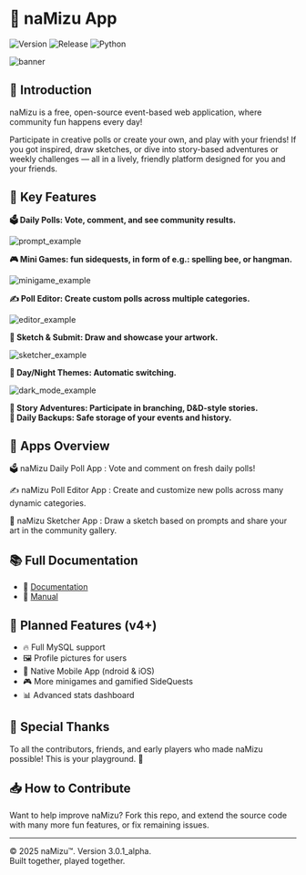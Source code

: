 # 💬 naMizu App

![Version](https://img.shields.io/badge/version-3.0.1-green) ![Release](https://img.shields.io/badge/release-develop-orange) ![Python](https://img.shields.io/badge/python-3.10-yellow)

![banner](./docs/img/frontPageBanner.png)

## 📖 Introduction

naMizu is a free, open-source event-based web application, where community fun happens every day!

Participate in creative polls or create your own, and play with your friends! If you got inspired, draw sketches, or dive into story-based adventures or weekly challenges — all in a lively, friendly platform designed for you and your friends.

## 🚀 Key Features

**🗳️ Daily Polls: Vote, comment, and see community results.**

![prompt_example](./docs/img/prompt_example.png)

**🎮 Mini Games: fun sidequests, in form of e.g.: spelling bee, or hangman.**

![minigame_example](./docs/img/minigame_after.png)

**✍️ Poll Editor: Create custom polls across multiple categories.**

![editor_example](./docs/img/editor_example.png)

**🎨 Sketch & Submit: Draw and showcase your artwork.**

![sketcher_example](./docs/img/sketcher_example.png)

**🌙 Day/Night Themes: Automatic switching.**

![dark_mode_example](./docs/img/dark_mode_banner.png)

**📜 Story Adventures: Participate in branching, D&D-style stories.** \
**💾 Daily Backups: Safe storage of your events and history.**






 


## 📱 Apps Overview

🗳️ naMizu Daily Poll App
: Vote and comment on fresh daily polls!

✍️ naMizu Poll Editor App
: Create and customize new polls across many dynamic categories.

🎨 naMizu Sketcher App
: Draw a sketch based on prompts and share your art in the community gallery.

## 📚 Full Documentation

- 📖 [Documentation](./docs/Documentation.md)
- 📔 [Manual](./docs/Manual.md)

## 🎯 Planned Features (v4+)

- 🔥 Full MySQL support
- 🖼️ Profile pictures for users
- 📱 Native Mobile App (ndroid & iOS)
- 🎮 More minigames and gamified SideQuests
- 📊 Advanced stats dashboard

## 🤝 Special Thanks

To all the contributors, friends, and early players who made naMizu possible!
This is your playground. 🎉

## 📥 How to Contribute

Want to help improve naMizu? Fork this repo, and extend the source code with many more fun features, or fix remaining issues.

---

© 2025 naMizu™. Version 3.0.1_alpha. \
Built together, played together.